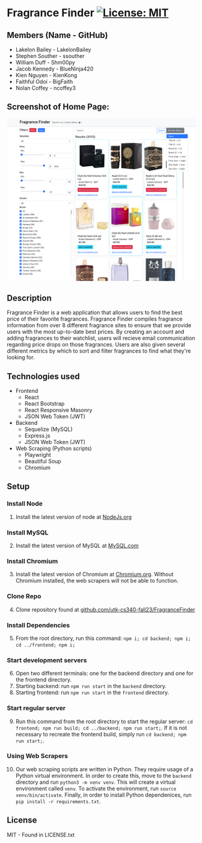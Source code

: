 # Fragrance Finder [![License: MIT](https://img.shields.io/badge/License-MIT-yellow.svg)](https://opensource.org/licenses/MIT)
## Members (Name - GitHub)
- Lakelon Bailey - LakelonBailey
- Stephen Souther - ssouther
- William Duff - Shm00py
- Jacob Kennedy - BlueNinja420
- Kien Nguyen - KienKong
- Faithful Odoi - BigFaith
- Nolan Coffey - ncoffey3

## Screenshot of Home Page:
![image info](./frontend/src/assets/images/FragranceFinderHome.png)
## Description
Fragrance Finder is a web application that allows users to find the best price of their favorite fragrances. Fragrance Finder compiles fragrance information from over 8 different fragrance sites to ensure that we provide users with the most up-to-date best prices. By creating an account and adding fragrances to their watchlist, users will recieve email communication regarding price drops on those fragrances. Users are also given several different metrics by which to sort and filter fragrances to find what they're looking for.

## Technologies used
- Frontend
    - React
    - React Bootstrap
    - React Responsive Masonry
    - JSON Web Token (JWT)
- Backend
    - Sequelize (MySQL)
    - Express.js
    - JSON Web Token (JWT)
- Web Scraping (Python scripts)
    - Playwright
    - Beautiful Soup
    - Chromium

## Setup
### Install Node
1. Install the latest version of node at [NodeJs.org](https://nodejs.org)
### Install MySQL
2. Install the latest version of MySQL at [MySQL.com](https://www.mysql.com/downloads/)
### Install Chromium
3. Install the latest version of Chromium at [Chromium.org](https://www.chromium.org). Without Chromium installed, the web scrapers will not be able to function.
### Clone Repo
4. Clone repository found at [github.com/utk-cs340-fall23/FragranceFinder](https://github.com/utk-cs340-fall23/FragranceFinder)
### Install Dependencies
5. From the root directory, run this command: `npm i; cd backend; npm i; cd ../frontend; npm i;`
### Start development servers
6. Open two different terminals: one for the backend directory and one for the frontend directory.
7. Starting backend: run `npm run start` in the `backend` directory.
8. Starting frontend: run `npm run start` in the `frontend` directory.
### Start regular server
9. Run this command from the root directory to start the regular server: `cd frontend; npm run build; cd ../backend; npm run start;`. If it is not necessary to recreate the frontend build, simply run `cd backend; npm run start;`.
### Using Web Scrapers
10. Our web scraping scripts are written in Python. They require usage of a Python virtual environment. In order to create this, move to the `backend` directory and run `python3 -m venv venv`. This will create a virtual environment called `venv`. To activate the environment, run `source venv/bin/activate`. Finally, in order to install Python dependenices, run `pip install -r requirements.txt`.

## License
MIT - Found in LICENSE.txt